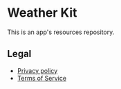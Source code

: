 # Weather Kit

This is an app's resources repository.

## Legal

- [Privacy policy](./Sources/weather-kit-legal/Resources/privacy-policy.md)
- [Terms of Service](./Sources/weather-kit-legal/Resources/terms-of-service.md)